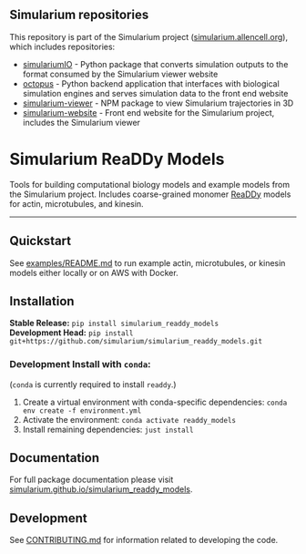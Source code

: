## Simularium repositories
This repository is part of the Simularium project ([simularium.allencell.org](https://simularium.allencell.org)), which includes repositories:
- [simulariumIO](https://github.com/simularium/simulariumio) - Python package that converts simulation outputs to the format consumed by the Simularium viewer website
- [octopus](https://github.com/simularium/octopus) - Python backend application that interfaces with biological simulation engines and serves simulation data to the front end website
- [simularium-viewer](https://github.com/simularium/simularium-viewer) - NPM package to view Simularium trajectories in 3D
- [simularium-website](https://github.com/simularium/simularium-website) - Front end website for the Simularium project, includes the Simularium viewer

# Simularium ReaDDy Models
Tools for building computational biology models and example models from the Simularium project. Includes coarse-grained monomer [ReaDDy](https://readdy.github.io/) models for actin, microtubules, and kinesin.

---

## Quickstart

See [examples/README.md](examples/README.md) to run example actin, microtubules, or kinesin models either locally or on AWS with Docker.

## Installation

**Stable Release:** `pip install simularium_readdy_models`<br>
**Development Head:** `pip install git+https://github.com/simularium/simularium_readdy_models.git`<br>

### Development Install with `conda`:

(`conda` is currently required to install `readdy`.)

1. Create a virtual environment with conda-specific dependencies: `conda env create -f environment.yml`
2. Activate the environment: `conda activate readdy_models`
3. Install remaining dependencies: `just install`


## Documentation

For full package documentation please visit [simularium.github.io/simularium_readdy_models](https://simularium.github.io/simularium_readdy_models).

## Development

See [CONTRIBUTING.md](CONTRIBUTING.md) for information related to developing the code.

